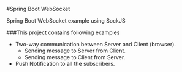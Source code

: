 #Spring Boot WebSocket

Spring Boot WebSocket example using SockJS

###This project contains following examples 

- Two-way communication between Server and Client (browser).
  - Sending message to Server from Client.
  - Sending message to Client from Server.
- Push Notification to all the subscribers.
